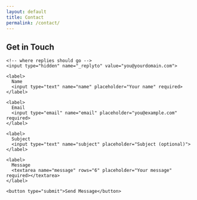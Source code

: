 ```yaml
---
layout: default
title: Contact
permalink: /contact/
---
```


<section class="contact-form container">
  <h2>Get in Touch</h2>
  <form action="https://formspree.io/f/xpwlrobv" method="POST">
    <!-- honeypot to deter spam -->
    <input type="text" name="_gotcha" style="display:none">

    <!-- where replies should go -->
    <input type="hidden" name="_replyto" value="you@yourdomain.com">

    <label>
      Name  
      <input type="text" name="name" placeholder="Your name" required>
    </label>

    <label>
      Email  
      <input type="email" name="email" placeholder="you@example.com" required>
    </label>

    <label>
      Subject  
      <input type="text" name="subject" placeholder="Subject (optional)">
    </label>

    <label>
      Message  
      <textarea name="message" rows="6" placeholder="Your message" required></textarea>
    </label>

    <button type="submit">Send Message</button>
  </form>
</section>
